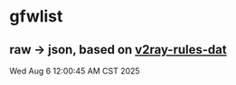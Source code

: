 # gfwlist
## raw -> json, based on [v2ray-rules-dat](https://github.com/Loyalsoldier/v2ray-rules-dat)
Wed Aug  6 12:00:45 AM CST 2025


